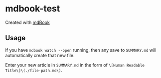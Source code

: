 # mdbook-test

Created with [mdBook](https://rust-lang.github.io/mdBook/index.html)

## Usage

If you have `mdbook watch --open` running, then any save to `SUMMARY.md` will automatically create that new file.

Enter your new article in `SUMMARY.md` in the form of `\[Human Readable Title\]\(./file-path.md\)`.
